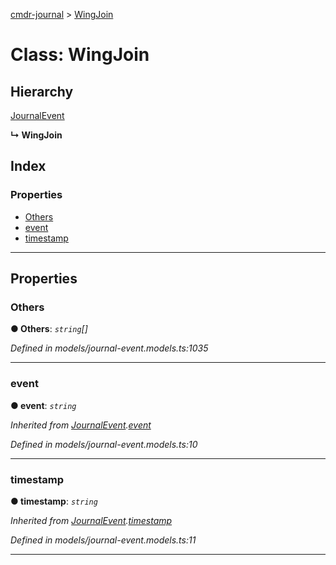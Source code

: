[cmdr-journal](../README.md) > [WingJoin](../classes/wingjoin.md)



# Class: WingJoin

## Hierarchy


 [JournalEvent](journalevent.md)

**↳ WingJoin**







## Index

### Properties

* [Others](wingjoin.md#others)
* [event](wingjoin.md#event)
* [timestamp](wingjoin.md#timestamp)



---
## Properties
<a id="others"></a>

###  Others

**●  Others**:  *`string`[]* 

*Defined in models/journal-event.models.ts:1035*





___

<a id="event"></a>

###  event

**●  event**:  *`string`* 

*Inherited from [JournalEvent](journalevent.md).[event](journalevent.md#event)*

*Defined in models/journal-event.models.ts:10*





___

<a id="timestamp"></a>

###  timestamp

**●  timestamp**:  *`string`* 

*Inherited from [JournalEvent](journalevent.md).[timestamp](journalevent.md#timestamp)*

*Defined in models/journal-event.models.ts:11*





___


